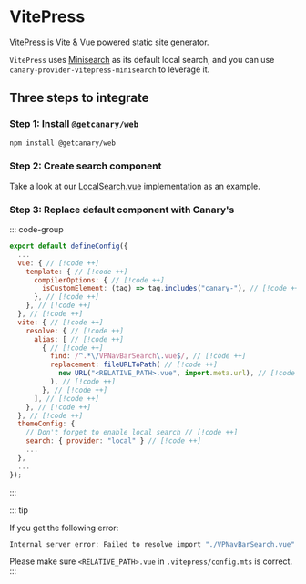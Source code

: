 # VitePress

<!--@include: ./callout.md-->

[VitePress](https://vitepress.dev/) is Vite & Vue powered static site generator.

`VitePress` uses [Minisearch](https://github.com/lucaong/minisearch/) as its default local search, and you can use `canary-provider-vitepress-minisearch` to leverage it.

## Three steps to integrate

### Step 1: Install `@getcanary/web`

```bash
npm install @getcanary/web
```

### Step 2: Create search component

Take a look at our [LocalSearch.vue](https://github.com/fastrepl/canary/blob/main/js/apps/docs/components/LocalSearch.vue) implementation as an example.

### Step 3: Replace default component with Canary's

::: code-group

```js [.vitepress/config.mts]
export default defineConfig({
  ...
  vue: { // [!code ++]
    template: { // [!code ++]
      compilerOptions: { // [!code ++]
        isCustomElement: (tag) => tag.includes("canary-"), // [!code ++]
      }, // [!code ++]
    }, // [!code ++]
  }, // [!code ++]
  vite: { // [!code ++]
    resolve: { // [!code ++]
      alias: [ // [!code ++]
        { // [!code ++]
          find: /^.*\/VPNavBarSearch\.vue$/, // [!code ++]
          replacement: fileURLToPath( // [!code ++]
            new URL("<RELATIVE_PATH>.vue", import.meta.url), // [!code ++]
          ), // [!code ++]
        }, // [!code ++]
      ], // [!code ++]
    }, // [!code ++]
  }, // [!code ++]
  themeConfig: {
    // Don't forget to enable local search // [!code ++]
    search: { provider: "local" } // [!code ++]
    ...
  },
  ...
});
```

:::

::: tip

If you get the following error:

```bash
Internal server error: Failed to resolve import "./VPNavBarSearch.vue"
```

Please make sure `<RELATIVE_PATH>.vue` in `.vitepress/config.mts` is correct.
:::
